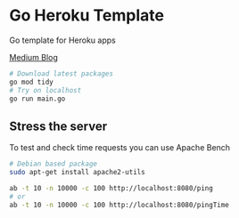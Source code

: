 # Go Heroku Template

Go template for Heroku apps

[Medium Blog](https://medium.com/p/deploy-gin-gonic-rest-api-free-in-heroku-code-ae167b7d0d53)

```bash
# Download latest packages
go mod tidy
# Try on localhost
go run main.go
```


## Stress the server

To test and check time requests you can use Apache Bench

```bash
# Debian based package
sudo apt-get install apache2-utils

ab -t 10 -n 10000 -c 100 http://localhost:8080/ping
# or
ab -t 10 -n 10000 -c 100 http://localhost:8080/pingTime
```
